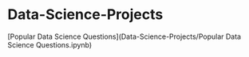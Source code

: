 # Data-Science-Projects

[Popular Data Science Questions](Data-Science-Projects/Popular Data Science Questions.ipynb)
